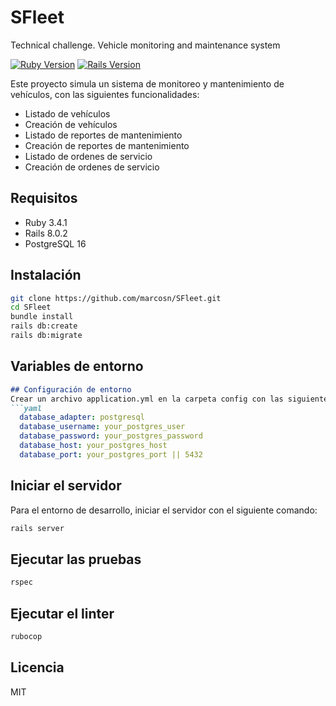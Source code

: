 # SFleet
Technical challenge. Vehicle monitoring and maintenance system

[![Ruby Version](https://img.shields.io/badge/ruby-3.4.1-blue)](https://www.ruby-lang.org/en/downloads/)
[![Rails Version](https://img.shields.io/badge/rails-8.0.2-blue)](https://rubyonrails.org/)

Este proyecto simula un sistema de monitoreo y mantenimiento de vehículos, con las siguientes funcionalidades:

- Listado de vehículos
- Creación de vehículos
- Listado de reportes de mantenimiento
- Creación de reportes de mantenimiento
- Listado de ordenes de servicio
- Creación de ordenes de servicio

## Requisitos

- Ruby 3.4.1
- Rails 8.0.2
- PostgreSQL 16

## Instalación

```bash
git clone https://github.com/marcosn/SFleet.git
cd SFleet
bundle install
rails db:create
rails db:migrate
```

## Variables de entorno
```markdown
## Configuración de entorno
Crear un archivo application.yml en la carpeta config con las siguientes variables:
```yaml
  database_adapter: postgresql
  database_username: your_postgres_user
  database_password: your_postgres_password
  database_host: your_postgres_host
  database_port: your_postgres_port || 5432
```

## Iniciar el servidor
Para el entorno de desarrollo, iniciar el servidor con el siguiente comando:
```bash
rails server
```
## Ejecutar las pruebas
```bash
rspec
```
## Ejecutar el linter
```bash
rubocop
```

## Licencia
MIT


